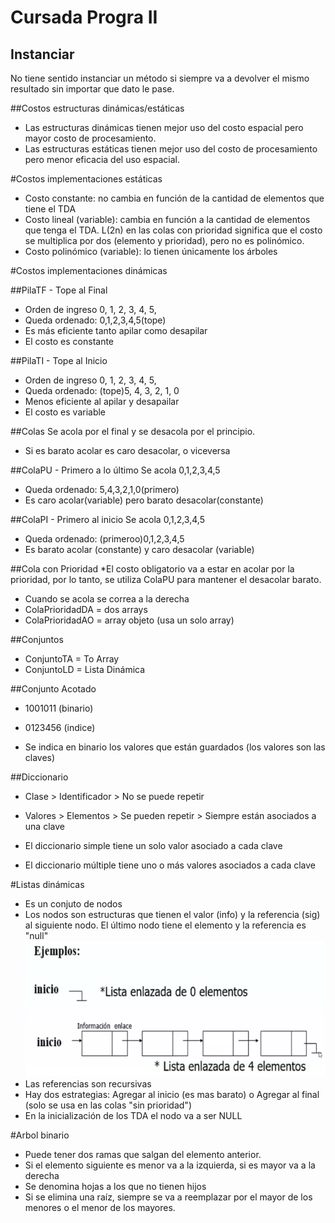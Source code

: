 # Cursada Progra II
 
## Instanciar
No tiene sentido instanciar un método si siempre va a devolver el mismo resultado sin importar que dato le pase.

##Costos estructuras dinámicas/estáticas
* Las estructuras dinámicas tienen mejor uso del costo espacial pero mayor costo de procesamiento.
* Las estructuras estáticas tienen mejor uso del costo de procesamiento pero menor eficacia del uso espacial.

#Costos implementaciones estáticas
* Costo constante: no cambia en función de la cantidad de elementos que tiene el TDA
* Costo lineal (variable): cambia en función a la cantidad de elementos que tenga el TDA. L(2n) en las colas con prioridad significa que el costo se multiplica por dos (elemento y prioridad), pero no es polinómico.
* Costo polinómico (variable): lo tienen únicamente los árboles

#Costos implementaciones dinámicas


##PilaTF - Tope al Final
* Orden de ingreso 0, 1, 2, 3, 4, 5, 
* Queda ordenado: 0,1,2,3,4,5(tope)
* Es más eficiente tanto apilar como desapilar
* El costo es constante

##PilaTI - Tope al Inicio
* Orden de ingreso 0, 1, 2, 3, 4, 5, 
* Queda ordenado: (tope)5, 4, 3, 2, 1, 0
* Menos eficiente al apilar y desapailar
* El costo es variable

##Colas
Se acola por el final y se desacola por el principio. 
* Si es barato acolar es caro desacolar, o viceversa

##ColaPU - Primero a lo último
Se acola 0,1,2,3,4,5
* Queda ordenado: 5,4,3,2,1,0(primero)
* Es caro acolar(variable) pero barato desacolar(constante)

##ColaPI - Primero al inicio
Se acola 0,1,2,3,4,5
* Queda ordenado: (primeroo)0,1,2,3,4,5
* Es barato acolar (constante) y caro desacolar (variable)

##Cola con Prioridad
*El costo obligatorio va a estar en acolar por la prioridad, por lo tanto, se utiliza ColaPU para mantener el desacolar barato.
* Cuando se acola se correa a la derecha
* ColaPrioridadDA = dos arrays
* ColaPrioridadAO = array objeto (usa un solo array)

##Conjuntos
* ConjuntoTA = To Array
* ConjuntoLD = Lista Dinámica

##Conjunto Acotado
* 1001011 (binario)
* 0123456 (indice)

* Se indica en binario los valores que están guardados (los valores son las claves)

##Diccionario
* Clase > Identificador > No se puede repetir
* Valores > Elementos > Se pueden repetir > Siempre están asociados a una clave

* El diccionario simple tiene un solo valor asociado a cada clave
* El diccionario múltiple tiene uno o más valores asociados a cada clave

#Listas dinámicas
* Es un conjuto de nodos
* Los nodos son estructuras que tienen el valor (info) y la referencia (sig) al siguiente nodo. El último nodo tiene el elemento y la referencia es "null"
![img.png](img.png)
* Las referencias son recursivas
* Hay dos estrategias: Agregar al inicio (es mas barato) o Agregar al final (solo se usa en las colas "sin prioridad")
* En la inicialización de los TDA el nodo va a ser NULL

#Arbol binario
* Puede tener dos ramas que salgan del elemento anterior.
* Si el elemento siguiente es menor va a la izquierda, si es mayor va a la derecha 
* Se denomina hojas a los que no tienen hijos
* Si se elimina una raíz, siempre se va a reemplazar por el mayor de los menores o el menor de los mayores.
